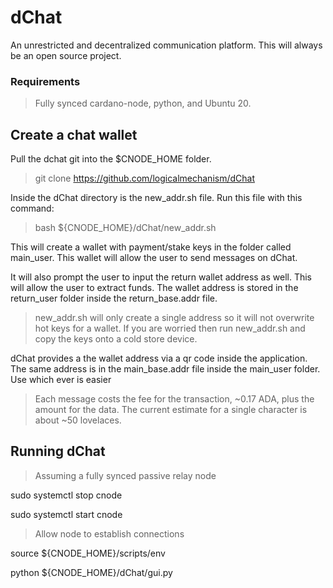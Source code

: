 # dChat
An unrestricted and decentralized communication platform. This will always be an open source project.

### Requirements
> Fully synced cardano-node, python, and Ubuntu 20.

## Create a chat wallet
Pull the dchat git into the $CNODE_HOME folder.

>git clone https://github.com/logicalmechanism/dChat

Inside the dChat directory is the new_addr.sh file. Run this file with this command:

>bash ${CNODE_HOME}/dChat/new_addr.sh

This will create a wallet with payment/stake keys in the folder called main_user. This wallet will allow the user to send messages on dChat. 

It will also prompt the user to input the return wallet address as well. This will allow the user to extract funds. The wallet address is stored in the return_user folder inside the return_base.addr file.

> new_addr.sh will only create a single address so it will not overwrite hot keys for a wallet. If you are worried then run new_addr.sh and copy the keys onto a cold store device.

dChat provides a the wallet address via a qr code inside the application. The same address is in the main_base.addr file inside the main_user folder. Use which ever is easier

> Each message costs the fee for the transaction, ~0.17 ADA, plus the amount for the data. The current estimate for a single character is about ~50 lovelaces.



## Running dChat
> Assuming a fully synced passive relay node

sudo systemctl stop cnode

sudo systemctl start cnode

> Allow node to establish connections

source ${CNODE_HOME}/scripts/env

python ${CNODE_HOME}/dChat/gui.py